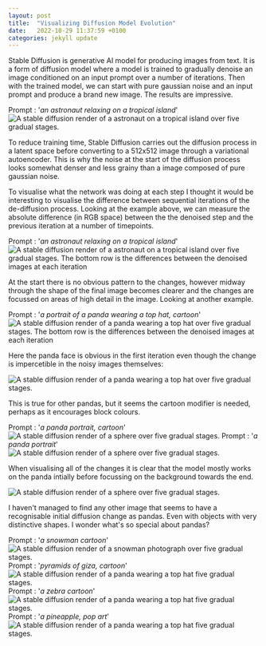 ```yaml
---
layout: post
title:  "Visualizing Diffusion Model Evolution"
date:   2022-10-29 11:37:59 +0100
categories: jekyll update
---
```


Stable Diffusion is generative AI model for producing images from text. It is a form of diffusion model where a model is trained to gradually denoise an image conditioned on an input prompt over a number of iterations. Then with the trained model, we can start with pure gaussian noise and an input prompt and produce a brand new image. The results are impressive.

Prompt : '*an astronaut relaxing on a tropical island*'
![A stable diffusion render of a astronaut on a tropical island over five gradual stages.](/assets/images/astronaut_top.png)

To reduce training time, Stable Diffusion carries out the diffusion process in a latent space before converting to a 512x512 image through a variational autoencoder. This is why the noise at the start of the diffusion process looks somewhat denser and less grainy than a image composed of pure gaussian noise.

To visualise what the network was doing at each step I thought it would be interesting to visualise the difference between sequential iterations of the de-diffusion process. Looking at the example above, we can measure the absolute difference (in RGB space) between the the denoised step and the previous iteration at a number of timepoints.

Prompt : '*an astronaut relaxing on a tropical island*'
![A stable diffusion render of a astronaut on a tropical island over five gradual stages. The bottom row is the differences between the denoised images at each iteration](/assets/images/astronaut0-15-30-40-47.png)

At the start there is no obvious pattern to the changes, however midway through the shape of the final image becomes clearer and the changes are focussed on areas of high detail in the image. Looking at another example.

Prompt : '*a portrait of a panda wearing a top hat, cartoon*'
![A stable diffusion render of a panda wearing a top hat over five gradual stages. The bottom row is the differences between the denoised images at each iteration](/assets/images/panda0-15-30-40-47.png)

Here the panda face is obvious in the first iteration even though the change is impercetible in the noisy images themselves:

![A stable diffusion render of a panda wearing a top hat over five gradual stages.](/assets/images/pandatop.png)

This is true for other pandas, but it seems the cartoon modifier is needed, perhaps as it encourages block colours.

Prompt : '*a panda portrait, cartoon*'
![A stable diffusion render of a sphere over five gradual stages.](/assets/images/pandacartoon0-15-30-40-47.png)
Prompt : '*a panda portrait*'
![A stable diffusion render of a sphere over five gradual stages.](/assets/images/pandaportrait0-15-30-40-47.png)

When visualising all of the changes it is clear that the model mostly works on the panda intially before focussing on the background towards the end.

![A stable diffusion render of a sphere over five gradual stages.](/assets/images/panda_evolution.gif)

I haven't managed to find any other image that seems to have a recognisable initial diffusion change as pandas. Even with objects with very distinctive shapes. I wonder what's so special about pandas?

Prompt : '*a snowman cartoon*'
![A stable diffusion render of a snowman photograph over five gradual stages.](/assets/images/snowmancartoon0-15-30-40-47.png)
Prompt : '*pyramids of giza, cartoon*'
![A stable diffusion render of a panda wearing a top hat five gradual stages.](/assets/images/pyramidsofgiza0-15-30-40-47.png)
Prompt : '*a zebra cartoon*'
![A stable diffusion render of a panda wearing a top hat five gradual stages.](/assets/images/zebracartoon0-15-30-40-47.png)
Prompt : '*a pineapple, pop art*'
![A stable diffusion render of a panda wearing a top hat five gradual stages.](/assets/images/pineapple0-15-30-40-47.png)
